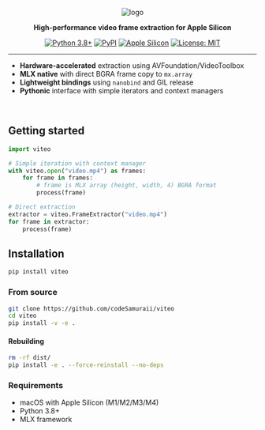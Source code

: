 <div align="center">

![logo](https://github.com/user-attachments/assets/a7e90f28-64db-4401-94de-f8b573d3eec8)

**High-performance video frame extraction for Apple Silicon**

[![Python 3.8+](https://img.shields.io/badge/python-3.8+-blue.svg)](https://www.python.org/downloads/)
[![PyPI](https://img.shields.io/pypi/v/viteo.svg)](https://pypi.org/project/viteo/)
[![Apple Silicon](https://img.shields.io/badge/platform-Apple%20Silicon-lightgrey.svg)](https://www.apple.com/mac/)
[![License: MIT](https://img.shields.io/badge/License-MIT-yellow.svg)](https://opensource.org/licenses/MIT)

</div>

----

- **Hardware-accelerated** extraction using AVFoundation/VideoToolbox
- **MLX native** with direct BGRA frame copy to `mx.array`
- **Lightweight bindings** using `nanobind` and GIL release
- **Pythonic** interface with simple iterators and context managers

<br />

## Getting started

```python
import viteo

# Simple iteration with context manager
with viteo.open("video.mp4") as frames:
    for frame in frames:
        # frame is MLX array (height, width, 4) BGRA format
        process(frame)

# Direct extraction
extractor = viteo.FrameExtractor("video.mp4")
for frame in extractor:
    process(frame)
```

## Installation

```bash
pip install viteo
```

### From source

```bash
git clone https://github.com/codeSamuraii/viteo
cd viteo
pip install -v -e .
```

#### Rebuilding

```bash
rm -rf dist/
pip install -e . --force-reinstall --no-deps
```

### Requirements

- macOS with Apple Silicon (M1/M2/M3/M4)
- Python 3.8+
- MLX framework
